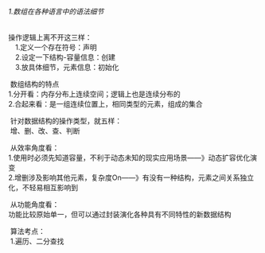 ###### 1.数组在各种语言中的语法细节

操作逻辑上离不开这三样：</br>
	&emsp;1.定义一个存在符号：声明</br>
	&emsp;2.设定一下结构-容量信息：创建</br>
	&emsp;3.放具体细节，元素信息：初始化</br>

​		数组结构的特点</br>
​				1.分开看：内存分布上连续空间；逻辑上也是连续分布的</br>
​				2.合起来看：是一组连续位置上，相同类型的元素，组成的集合</br>

​		针对数据结构的操作类型，就五样：</br>
​				增、删、改、查、判断</br>

​		从效率角度看：</br>
​				1.使用时必须先知道容量，不利于动态未知的现实应用场景——》动态扩容优化演变</br>
​				2.增删涉及影响其他元素，复杂度On——》有没有一种结构，元素之间关系独立化，不轻易相互影响到</br>

​		从功能角度看：</br>
​				功能比较原始单一，但可以通过封装演化各种具有不同特性的新数据结构</br>

​		算法考点：</br>
​				1.遍历、二分查找</br>







